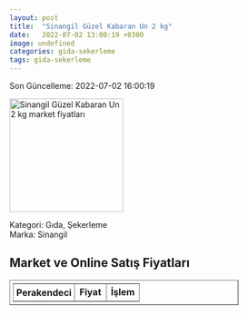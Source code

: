 ```yaml
---
layout: post
title:  "Sinangil Güzel Kabaran Un 2 kg"
date:   2022-07-02 13:00:19 +0300
image: undefined
categories: gida-sekerleme
tags: gida-sekerleme
---
```


Son Güncelleme: 2022-07-02 16:00:19

<img src="undefined" width="200" alt="Sinangil Güzel Kabaran Un 2 kg market fiyatları" />

Kategori: Gıda, Şekerleme
<br />
Marka: Sinangil

<h2>Market ve Online Satış Fiyatları</h2>

<table border="1" style="padding: 5px;width:80%;">
  <tr>
    <td style="padding: 5px;"><strong>Perakendeci</strong></td>
    <td><strong>Fiyat</strong></td>
    <td><strong>İşlem</strong></td>
  </tr>
  
</table>
